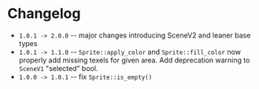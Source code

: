 
# Changelog

* `1.0.1 -> 2.0.0` -- major changes introducing SceneV2 and leaner base types
* `1.0.1 -> 1.1.0` -- `Sprite::apply_color` and `Sprite::fill_color` now properly add missing texels for given area. Add deprecation warning to `SceneV1` "selected" bool.
* `1.0.0 -> 1.0.1` -- fix `Sprite::is_empty()`
